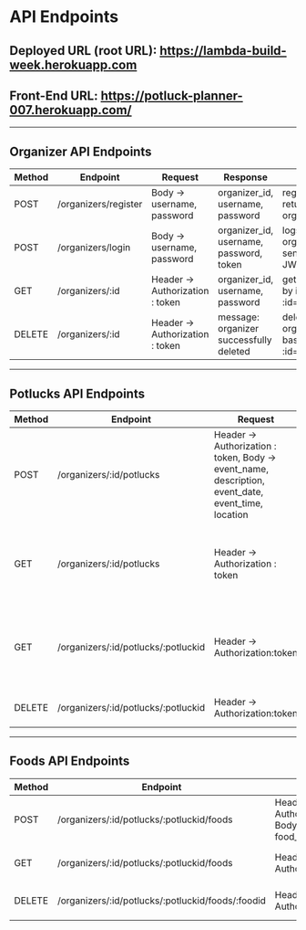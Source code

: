 # API Endpoints

## Deployed URL (root URL): https://lambda-build-week.herokuapp.com

## Front-End URL: https://potluck-planner-007.herokuapp.com/
---
## Organizer API Endpoints

|Method   | Endpoint      |Request    | Response  | Notes  |
|------   | -----------   | ------- | ------- | ------ |
|POST     | /organizers/register   | Body -> username, password    | organizer_id, username, password| registers and returns a new organizer   |
|POST     | /organizers/login   | Body -> username, password    | organizer_id, username, password, token| logs in an organizer and sends back JWT token  |
|GET     | /organizers/:id   | Header -> Authorization : token   | organizer_id, username, password| gets organizer by id, :id=organizer_id  |
|DELETE     | /organizers/:id   | Header -> Authorization : token  | message: organizer successfully deleted | deletes an organizer based on id, :id=organizer_id  |

---

## Potlucks API Endpoints
|Method   | Endpoint      |Request    | Response  | Notes  |
|------   | -----------   | ------- | ------- | ------ |
|POST     | /organizers/:id/potlucks   | Header -> Authorization : token, Body -> event_name, description, event_date, event_time, location     |potluck_id, organizer_id, event_name, description, event_date, event_time, location| creates a potluck for specific organizer, :id=organizer_id|
|GET     | /organizers/:id/potlucks   | Header -> Authorization : token    | potluck_id, organizer_id, event_name, description, event_date, event_time, location| gets all potlucks from an organizer, :id=organizer_id  |
|GET     | /organizers/:id/potlucks/:potluckid   | Header -> Authorization:token     | potluck_id, organizer_id, event_name, description, event_date, event_time, location| gets single potluck by potluck ID, :id=potluck_id   |
|DELETE     | /organizers/:id/potlucks/:potluckid   |  Header -> Authorization:token     | 'Potluck Deleted!'| deletes single potluck, :id=organizer_id  |

---

## Foods API Endpoints
|Method   | Endpoint      |Request    | Response  | Notes  |
|------   | -----------   | ------- | ------- | ------ |
|POST     | /organizers/:id/potlucks/:potluckid/foods   | Header -> Authorization:token Body -> food_wanted |food_id, potluck_id, food_wanted | creates new food for a single potluck, :id=organizer_id|
|GET     | /organizers/:id/potlucks/:potluckid/foods   | Header -> Authorization:token    |list of foods for a single potluck| :id=organizer_id |
|DELETE     | /organizers/:id/potlucks/:potluckid/foods/:foodid   | Header -> Authorization:token | 'Food Deleted!'| deletes a single food item, :id=food_id  |




